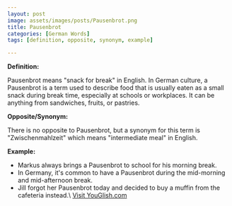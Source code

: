 ```yaml
---
layout: post
image: assets/images/posts/Pausenbrot.png
title: Pausenbrot
categories: [German Words]
tags: [definition, opposite, synonym, example]

---
```


**Definition:** 

Pausenbrot means "snack for break" in English. In German culture, a Pausenbrot is a term used to describe food that is usually eaten as a small snack during break time, especially at schools or workplaces. It can be anything from sandwiches, fruits, or pastries.

**Opposite/Synonym:**

There is no opposite to Pausenbrot, but a synonym for this term is "Zwischenmahlzeit" which means "intermediate meal" in English.

**Example:**

- Markus always brings a Pausenbrot to school for his morning break.
- In Germany, it's common to have a Pausenbrot during the mid-morning and mid-afternoon break.
- Jill forgot her Pausenbrot today and decided to buy a muffin from the cafeteria instead.\ <a id="yg-widget-0" class="youglish-widget" data-query="Pausenbrot" data-lang="german" data-components="8412" data-auto-start="0" data-bkg-color="theme_light" data-title="How%20to%20pronounce%20Pausenbrot%20in%20German"  rel="nofollow" href="https://youglish.com">Visit YouGlish.com</a><script async src="https://youglish.com/public/emb/widget.js" charset="utf-8"></script>